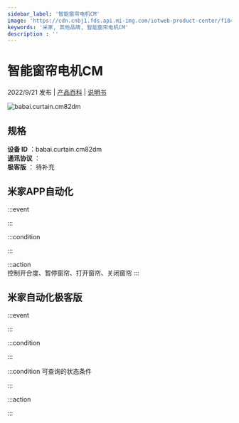 ```yaml
---
sidebar_label: '智能窗帘电机CM'
image: 'https://cdn.cnbj1.fds.api.mi-img.com/iotweb-product-center/f184e0ab5662db1604c73373e5987d6d_1651200084791.png?GalaxyAccessKeyId=AKVGLQWBOVIRQ3XLEW&Expires=9223372036854775807&Signature=i06kz0+Tcot4oH/vTZ6aBChwVNM='
keywords: '米家, 其他品牌, 智能窗帘电机CM'
description : ''
---
```

# 智能窗帘电机CM

2022/9/21 发布 | [产品百科](https://home.mi.com/webapp/content/baike/product/index.html?model=babai.curtain.cm82dm/) | [说明书](https://home.mi.com/views/introduction.html?model=babai.curtain.cm82dm&region=cn)

![babai.curtain.cm82dm](https://cdn.cnbj1.fds.api.mi-img.com/iotweb-product-center/f184e0ab5662db1604c73373e5987d6d_1651200084791.png?GalaxyAccessKeyId=AKVGLQWBOVIRQ3XLEW&Expires=9223372036854775807&Signature=i06kz0+Tcot4oH/vTZ6aBChwVNM=)

## 规格  
> 
**设备 ID** ：babai.curtain.cm82dm  
**通讯协议** ：  
**极客版**  ： 待补充 


## 米家APP自动化  

:::event  

:::

:::condition  

:::

:::action   
控制开合度、暂停窗帘、打开窗帘、关闭窗帘
:::

## 米家自动化极客版  

:::event  

:::

:::condition  

:::

:::condition 可查询的状态条件  

:::

:::action  

:::

        
